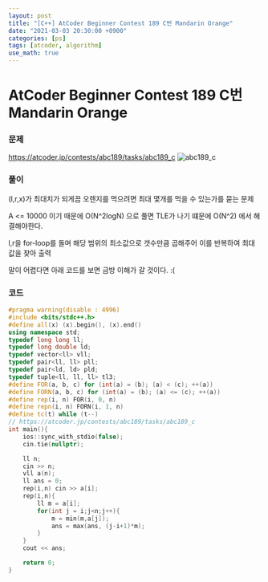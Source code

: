 ```yaml
---
layout: post
title: "[C++] AtCoder Beginner Contest 189 C번 Mandarin Orange"
date: "2021-03-03 20:30:00 +0900"
categories: [ps]
tags: [atcoder, algorithm]
use_math: true
---
```


# AtCoder Beginner Contest 189 C번 Mandarin Orange
### 문제

https://atcoder.jp/contests/abc189/tasks/abc189_c
![abc189_c](https://i.imgur.com/G2uKVM8.png)
  
  
### 풀이

(l,r,x)가 최대치가 되게끔 오렌지를 먹으려면 최대 몇개를 먹을 수 있는가를 묻는 문제

A <= 10000 이기 때문에 O(N^2logN) 으로 풀면 TLE가 나기 떄문에 O(N^2) 에서 해결해야한다.

l,r을 for-loop를 돌며 해당 범위의 최소값으로 갯수만큼 곱해주어 이를 반복하여 최대값을 찾아 출력

말이 어렵다면 아래 코드를 보면 금방 이해가 갈 것이다. :(

### 코드

```cpp
#pragma warning(disable : 4996)
#include <bits/stdc++.h>
#define all(x) (x).begin(), (x).end()
using namespace std;
typedef long long ll;
typedef long double ld;
typedef vector<ll> vll;
typedef pair<ll, ll> pll;
typedef pair<ld, ld> pld;
typedef tuple<ll, ll, ll> tl3;
#define FOR(a, b, c) for (int(a) = (b); (a) < (c); ++(a))
#define FORN(a, b, c) for (int(a) = (b); (a) <= (c); ++(a))
#define rep(i, n) FOR(i, 0, n)
#define repn(i, n) FORN(i, 1, n)
#define tc(t) while (t--)
// https://atcoder.jp/contests/abc189/tasks/abc189_c
int main(){
    ios::sync_with_stdio(false);
    cin.tie(nullptr);

    ll n;
    cin >> n;
    vll a(n);
    ll ans = 0;
    rep(i,n) cin >> a[i];
    rep(i,n){
        ll m = a[i];
        for(int j = i;j<n;j++){
            m = min(m,a[j]);
            ans = max(ans, (j-i+1)*m);
        }
    }
    cout << ans;

    return 0;
}
```